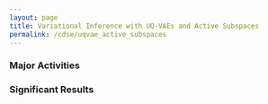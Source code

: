 ```yaml
---
layout: page
title: Variational Inference with UQ-VAEs and Active Subspaces
permalink: /cdse/uqvae_active_subspaces
---
```


### Major Activities 



### Significant Results


<!-- Some beautiful pictures or videos could go here -->
<!-- [![acoustic-elastic wave equation video](/assets/figures/jon/mangll_animation_frame.png)](/assets/figures/jon/mangll_animation_trimmed.ogv "Mangll video") -->

